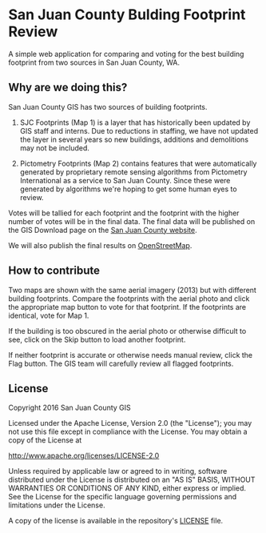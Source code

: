 # San Juan County Bulding Footprint Review

A simple web application for comparing and voting for the best building
footprint from two sources in San Juan County, WA.

## Why are we doing this?
San Juan County GIS has two sources of building footprints.

1. SJC Footprints (Map 1) is a layer that has historically been updated by GIS
staff and interns. Due to reductions in staffing, we have not updated the layer
in several years so new buildings, additions and demolitions may not be
included.

2. Pictometry Footprints (Map 2) contains features that were automatically
generated by proprietary remote sensing algorithms from Pictometry International
as a service to San Juan County. Since these were generated by algorithms we're
hoping to get some human eyes to review.

Votes will be tallied for each footprint and the footprint with the higher
number of votes will be in the final data. The final data will be published
on the GIS Download page on the [San Juan County website](http://sanjuanco.com).

We will also publish the final results on [OpenStreetMap](http://openstreetmap.org).

## How to contribute
Two maps are shown with the same aerial imagery (2013) but with different building
footprints. Compare the footprints with the aerial photo and click the
appropriate map button to vote for that footprint. If the footprints are
identical, vote for Map 1.

If the building is too obscured in the aerial photo or otherwise difficult to
see, click on the Skip button to load another footprint.

If neither footprint is accurate or otherwise needs manual review, click the
Flag button. The GIS team will carefully review all flagged footprints.

## License
Copyright 2016 San Juan County GIS

Licensed under the Apache License, Version 2.0 (the "License");
you may not use this file except in compliance with the License.
You may obtain a copy of the License at

   http://www.apache.org/licenses/LICENSE-2.0

Unless required by applicable law or agreed to in writing, software
distributed under the License is distributed on an "AS IS" BASIS,
WITHOUT WARRANTIES OR CONDITIONS OF ANY KIND, either express or implied.
See the License for the specific language governing permissions and
limitations under the License.

A copy of the license is available in the repository's [LICENSE](https://raw.github.com/sjcgis/footprint-review/master/LICENSE) file.
